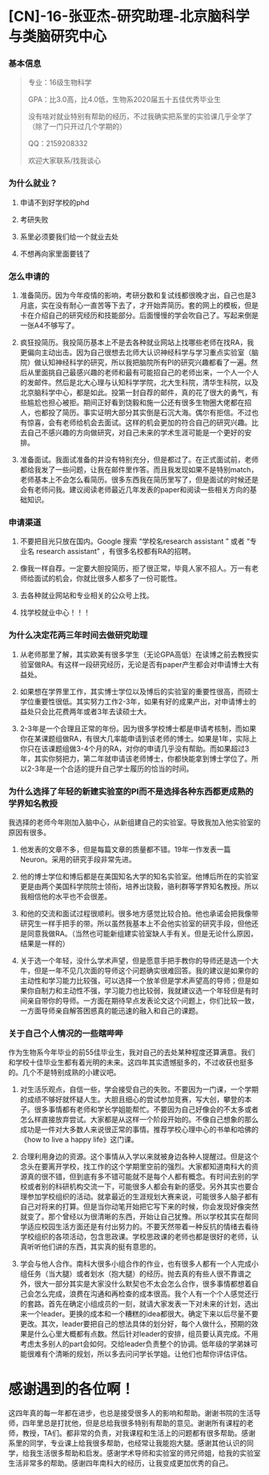 # [CN]-16-张亚杰-研究助理-北京脑科学与类脑研究中心

### 基本信息

> 专业：16级生物科学
>
>GPA：比3.0高，比4.0低，生物系2020届五十五佳优秀毕业生
>
> 没有啥对就业特别有帮助的经历，不过我确实把系里的实验课几乎全学了（除了一门只开过几个学期的）
>
> QQ：2159208332
>
> 欢迎大家联系/找我谈心

### 为什么就业？

1. 申请不到好学校的phd

2. 考研失败

3. 系里必须要我们给一个就业去处

4. 不想再向家里面要钱了

### 怎么申请的

1. 准备简历。因为今年疫情的影响，考研分数和复试线都很晚才出，自己也是3月底，实在没有耐心一直苦等下去了，才开始弄简历。套的网上的模板，但是卡在介绍自己的研究经历和技能部分。后面慢慢的学会吹自己了。写起来倒是一张A4不够写了。

2. 疯狂投简历。我投简历基本上不是去各种就业网站上找哪些老师在找RA，我更偏向主动出击。因为自己很想去北师大认识神经科学与学习重点实验室（脑院）做认知神经科学的研究，所以我把脑院所有PI的研究兴趣都看了一遍。然后从里面挑自己最感兴趣的老师和最有可能招自己的老师出来，一个人一个人的发邮件。然后是北大心理与认知科学学院，北大生科院，清华生科院，以及北京脑科学中心，都是如此。投第一封自荐的邮件，真的花了很大的勇气，有些尴尬也担心被拒。期间正好看到饶毅和施一公还有很多生物圈大佬都在招人，也都投了简历。事实证明大部分其实倒是石沉大海。偶尔有拒信。不过也有惊喜，会有老师给机会去面试。这样的机会更加的符合自己的研究兴趣。比去自己不感兴趣的方向做研究，对自己未来的学术生涯可能是一个更好的安排。

3. 准备面试。我面试准备的并没有特别充分，但是都过了。在正式面试前，老师都给我发了一些问题，让我在邮件里作答。而且我发现如果不是特别match，老师基本上不会怎么看简历。很多东西我在简历里写了，但是面试的时候还是会有老师问我。建议阅读老师最近几年发表的paper和阅读一些相关方向的基础知识。

### 申请渠道

1. 不要把目光只放在国内。Google 搜索  “学校名research assistant ” 或者  “专业名 research assistant” ，有很多名校都有RA的招聘。

2. 像我一样自荐。一定要大胆投简历，拒了很正常，毕竟人家不招人。万一有老师给面试的机会，你就比很多人都多了一份可能性。

3. 去各种就业网站和专业相关的公众号上找。

4. 找学校就业中心！！！



### 为什么决定花两三年时间去做研究助理

1. 从老师那里了解，其实欧美有很多学生（无论GPA高低）在读博之前去教授实验室做RA。有这样一段研究经历，无论是否有paper产生都会对申请博士大有益处。

2. 如果想在学界里工作，其实博士学位以及博后的实验室的重要性很高，而硕士学位重要性很低。其实努力工作2-3年，如果有好的成果产出，对申请博士的益处只会比花费两年或者3年去读硕士大。

3. 2-3年是一个合理且正常的年份。因为很多学校博士都是申请考核制，而如果你在某课题组做RA，有很大几率能申请到该老师的博士。如果是1年，实际上你只在该课题组做3-4个月的RA，对你的申请几乎没有帮助。而如果超过3年，其实你努把力，第二年就申请该老师博士，你都快能拿到博士学位了。所以2-3年是一个合适的提升自己学士履历的恰当的时间。

### 为什么选择了年轻的新建实验室的PI而不是选择各种东西都更成熟的学界知名教授

我选择的老师今年刚加入脑中心，从新组建自己的实验室。导致我加入他实验室的原因有很多。

1. 他发表的文章不多，但是每篇文章的质量都不错。19年一作发表一篇Neuron。采用的研究手段非常先进。

2. 他的博士学位和博后都是在美国知名大学的知名实验室。他博后所在的实验室更是由两个美国科学院院士领衔，培养出饶毅，骆利群等学界知名教授。所以我相信他的水平也不会很差。

3. 和他的交流和面试过程很顺利。很多地方感觉比较合拍。他也承诺会把我像带研究生一样手把手的带。所以虽然我基本上不会他实验室的研究手段，但他还是同意我做RA。（当然也可能新组建实验室缺人手有关。但是无论什么原因，结果是一样的）

4. 关于选一个年轻，没什么学术声望，但是愿意手把手教你的导师还是选一个大牛，但是一年不见几次面的导师这个问题确实很难回答。我的建议是如果你的主动性和学习能力比较强，可以选择一个放羊但是学术声望高的导师；但是如果你自制力和主动性不强，学习能力也比较弱，我就建议选一个年轻但是有时间亲自带你的导师。一方面在期待早点发表论文这个问题上，你们比较一致，一方面导师亲自解答困惑真的能迅速的融入和自己的课题。

### 关于自己个人情况的一些瞎哔哔

作为生物系今年毕业的前55佳毕业生，我对自己的去处某种程度还算满意。我们和学校十佳毕业生都有着光明的未来。这四年其实遗憾挺多的，不过收获也挺多的。几个不是特别成熟的小建议吧。

1. 对生活乐观点，自信一些，学会接受自己的失败。不要因为一门课，一个学期的成绩不够好就怀疑人生。大胆且细心的尝试参加竞赛，写大创，攀登的本子。很多事情都有老师和学长学姐能帮忙。不要因为自己好像会的不太多或者怎么样直接放弃尝试。大家都是从这样一个阶段开始的。不像自己想象的那么成功是一件对大多数人来说很正常的事情。推荐学校心理中心的书单和哈佛的《how to live a happy life》这门课。

2. 合理利用身边的资源。这个事情从入学以来就被身边各种人提醒过。但是这个念头在要离开学校，找工作的这个学期里空前的强烈。大家都知道南科大的资源真的很不错，但到底有多不错可能就不是每个人都有概念。有时间去别的学校或者别的科研机构交流一下，可能很多人都会有新的感受。另外其实也要合理参加学校组织的活动。就拿最近的生涯规划大赛来说，可能很多人脑子都有自己对将来的打算。但是当你动笔开始把它写下来的时候，你会发现好像突然就变了。那个曾经以为很清晰的东西，开始让自己犹豫。所以学校其实在帮同学适应校园生活方面还是有付出努力的。不要天然带着一种反抗的情绪去看待学校组织的各项活动，包含思政课。学校思政课的老师也都是很好的老师，认真听听他们讲的东西，其实真的挺有意思的。

3. 学会与他人合作。南科大很多小组合作的作业，也有很多人都有一个人完成小组任务（当大腿）或者划水（抱大腿）的经历。抛去真的有些人很不靠谱之外，很大一部分其实是大家没什么默契也不太会怎么合作，很多事情都想着自己会怎么完成，浪费在沟通和再检查的成本很高。我个人有一个个人感觉还行的套路。首先在确定小组成员的一刻，就请大家发表一下对未来的计划，选出来一个leader。更换的成本和一个糟糕的idea都很大。确定下来以后尽量不要更改。其次，leader要把自己的想法具体的划分好，每个人做什么，预期的效果是什么心里大概都有点数。然后针对leader的安排，组员要认真完成。不用考虑太多别人的part会如何。交给leader负责整个的协调。低年级的学弟妹可能很难有个清晰的规划，所以多去问问学长学姐。让他们也帮你评估评估。

# 感谢遇到的各位啊！

这四年真的每一年都在进步，也总是接受很多人的影响和帮助。谢谢书院的生活导师，四年里总是打扰他，但是总给我很多特别有帮助的意见。谢谢所有课程的老师，教授，TA们。都非常的负责，对我课程和生活上的问题都有很多帮助。感谢系里的同学，专业课上给我很多帮助，也经常让我能抱大腿。感谢其他认识的同学，给我生活很多帮助和启发。感谢学术导师和实验室的师兄师姐，给我的实验室生活非常多的帮助。感谢四年南科大的经历，让我变成更加优秀的自己。